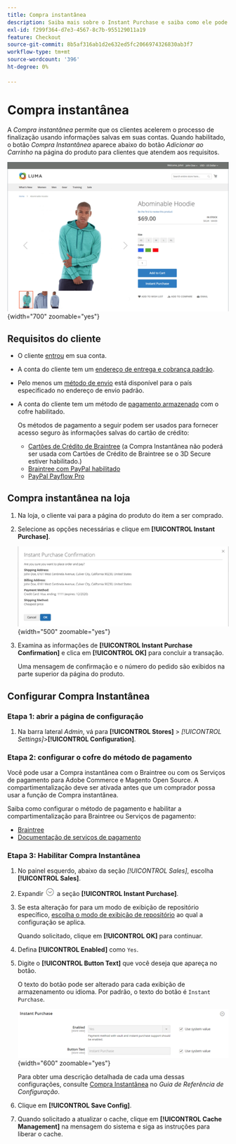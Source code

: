 ```yaml
---
title: Compra instantânea
description: Saiba mais sobre o Instant Purchase e saiba como ele pode fornecer um check-out rápido para contas de clientes registradas.
exl-id: f299f364-d7e3-4567-8c7b-955129011a19
feature: Checkout
source-git-commit: 8b5af316ab1d2e632ed5fc2066974326830ab3f7
workflow-type: tm+mt
source-wordcount: '396'
ht-degree: 0%

---
```


# Compra instantânea

A _Compra instantânea_ permite que os clientes acelerem o processo de finalização usando informações salvas em suas contas. Quando habilitado, o botão _Compra Instantânea_ aparece abaixo do botão _Adicionar ao Carrinho_ na página do produto para clientes que atendem aos requisitos.

![Página do produto com a opção Compra instantânea exibida](./assets/storefront-checkout-instant-purchase.png){width="700" zoomable="yes"}

## Requisitos do cliente

- O cliente [entrou](../customers/customer-sign-in.md) em sua conta.

- A conta do cliente tem um [endereço de entrega e cobrança padrão](../customers/account-dashboard-address-book.md).

- Pelo menos um [método de envio](delivery.md) está disponível para o país especificado no endereço de envio padrão.

- A conta do cliente tem um método de [pagamento armazenado](../stores-purchase/stored-payment-methods.md) com o cofre habilitado.

  Os métodos de pagamento a seguir podem ser usados para fornecer acesso seguro às informações salvas do cartão de crédito:

   - [Cartões de Crédito de Braintree](braintree.md) (a Compra Instantânea não poderá ser usada com Cartões de Crédito de Braintree se o 3D Secure estiver habilitado.)
   - [Braintree com PayPal habilitado](braintree.md)
   - [PayPal Payflow Pro](paypal-payflow-pro.md)

## Compra instantânea na loja

1. Na loja, o cliente vai para a página do produto do item a ser comprado.

1. Selecione as opções necessárias e clique em **[!UICONTROL Instant Purchase]**.

   ![Caixa de diálogo de confirmação para confirmar a compra instantânea](./assets/storefront-checkout-instant-purchase-confirmation.png){width="500" zoomable="yes"}

1. Examina as informações de **[!UICONTROL Instant Purchase Confirmation]** e clica em **[!UICONTROL OK]** para concluir a transação.

   Uma mensagem de confirmação e o número do pedido são exibidos na parte superior da página do produto.

## Configurar Compra Instantânea

### Etapa 1: abrir a página de configuração

1. Na barra lateral _Admin_, vá para **[!UICONTROL Stores]** > _[!UICONTROL Settings]_>**[!UICONTROL Configuration]**.

### Etapa 2: configurar o cofre do método de pagamento

Você pode usar a Compra instantânea com o Braintree ou com os Serviços de pagamento para Adobe Commerce e Magento Open Source. A compartimentalização deve ser ativada antes que um comprador possa usar a função de Compra instantânea.

Saiba como configurar o método de pagamento e habilitar a compartimentalização para Braintree ou Serviços de pagamento:

- [Braintree](braintree.md)
- [Documentação de serviços de pagamento](https://experienceleague.adobe.com/docs/commerce-merchant-services/payment-services/guide-overview.html)

### Etapa 3: Habilitar Compra Instantânea

1. No painel esquerdo, abaixo da seção _[!UICONTROL Sales]_, escolha **[!UICONTROL Sales]**.

1. Expandir ![Seletor de expansão](../assets/icon-display-expand.png) a seção **[!UICONTROL Instant Purchase]**.

1. Se esta alteração for para um modo de exibição de repositório específico, [escolha o modo de exibição de repositório](../configuration-reference/scope-change.md#set-the-scope) ao qual a configuração se aplica.

   Quando solicitado, clique em **[!UICONTROL OK]** para continuar.

1. Defina **[!UICONTROL Enabled]** como `Yes`.

1. Digite o **[!UICONTROL Button Text]** que você deseja que apareça no botão.

   O texto do botão pode ser alterado para cada exibição de armazenamento ou idioma. Por padrão, o texto do botão é `Instant Purchase`.

   ![Configuração - opções de compra instantânea](../configuration-reference/sales/assets/sales-instant-purchase.png){width="600" zoomable="yes"}

   Para obter uma descrição detalhada de cada uma dessas configurações, consulte [Compra Instantânea](../configuration-reference/sales/sales.md#instant-purchase) no _Guia de Referência de Configuração_.

1. Clique em **[!UICONTROL Save Config]**.

1. Quando solicitado a atualizar o cache, clique em **[!UICONTROL Cache Management]** na mensagem do sistema e siga as instruções para liberar o cache.
